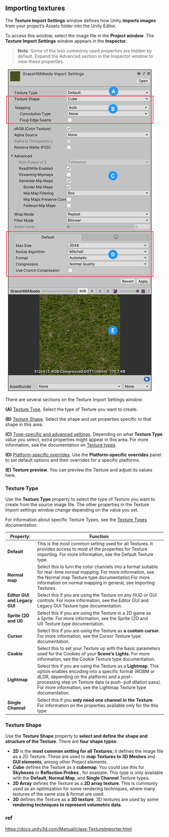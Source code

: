 ## Importing textures

The **Texture Import Settings** window defines how Unity **imports images** from your project’s Assets folder into the Unity Editor.

To access this window, select the image file in the **Project window**. The **Texture Import Settings** window appears in the **Inspector**.

> **Note**: Some of the less commonly used properties are hidden by default. Expand the Advanced section in the Inspector window to view these properties.

![](../img/class-TextureImporter.png)


There are several sections on the Texture Import Settings window:

**(A)** [Texture Type](https://docs.unity3d.com/Manual/class-TextureImporter.html#texturetype). Select the type of Texture you want to create.

**(B)** [Texture Shape](https://docs.unity3d.com/Manual/class-TextureImporter.html#textureshape). Select the shape and set properties specific to that shape in this area.

**(C)** [Type-specific and advanced settings](https://docs.unity3d.com/Manual/class-TextureImporter.html#advanced). Depending on what **Texture Type** value you select, extra properties might appear in this area. For more information, see the documentation on [Texture types](https://docs.unity3d.com/Manual/class-TextureImporter.htmlTextureTypes.html).

**(D)** [Platform-specific overrides](https://docs.unity3d.com/Manual/class-TextureImporter.html#platform). Use the **Platform-specific overrides** panel to set default options and their overrides for a specific platforms.

**(E)** **Texture preview**. You can preview the Texture and adjust its values here.


### Texture Type

Use the **Texture Type** property to select the type of Texture you want to create from the source image file. The other properties in the Texture Import settings window change depending on the value you set.

For information about specific Texture Types, see the [Texture Types](https://docs.unity3d.com/Manual/class-TextureImporter.htmlTextureTypes.html) documentation.

 
| Property: | Function: |
| --- | --- |
| **Default** | This is the most common setting used for all Textures. It provides access to most of the properties for Texture importing. For more information, see the Default Texture type. |
| **Normal map** | Select this to turn the color channels into a format suitable for real-time normal mapping. For more information, see the Normal map Texture type documentation.For more information on normal mapping in general, see Importing Textures. |
| **Editor GUI and Legacy GUI** | Select this if you are using the Texture on any HUD or GUI controls. For more information, see the Editor GUI and Legacy GUI Texture type documentation. |
| **Sprite (2D and UI)** | Select this if you are using the Texture in a 2D game as a Sprite. For more information, see the Sprite (2D and UI) Texture type documentation. |
| **Cursor** | Select this if you are using the Texture as **a custom cursor**. For more information, see the Cursor Texture type documentation. |
| **Cookie** | Select this to set your Texture up with the basic parameters used for the Cookies of your **Scene’s Lights**. For more information, see the Cookie Texture type documentation. |
| **Lightmap** | Select this if you are using the Texture as a **Lightmap**. This option enables encoding into a specific format (RGBM or dLDR, depending on the platform) and a post-processing step on Texture data (a push-pull dilation pass). For more information, see the Lightmap Texture type documentation. |
| **Single Channel** | Select this if you **only need one channel in the Texture**. For information on the properties available only for the this type |


### Texture Shape

Use the **Texture Shape** property to **select and define the shape and structure of the Texture**. There are **four shape types**:

-   **2D** is the **most common setting for all Textures**; it defines the image file as a 2D Texture. These are used to **map Textures to 3D Meshes** and **GUI elements**, among other Project elements.
-   **Cube** defines the Texture as a **cubemap**. You could use this for **Skyboxes** or **Reflection Probes** , for example. This type is only available with the **Default**, **Normal Map**, and **Single Channel** Texture types.
-   **2D Array** defines the Texture as a **2D array texture**. This is commonly used as an optimization for some rendering techniques, where many textures of the same size & format are used.
-   **3D** defines the Texture as a **3D texture**. 3D textures are used by some **rendering techniques to represent volumetric data**.

### ref
https://docs.unity3d.com/Manual/class-TextureImporter.html


